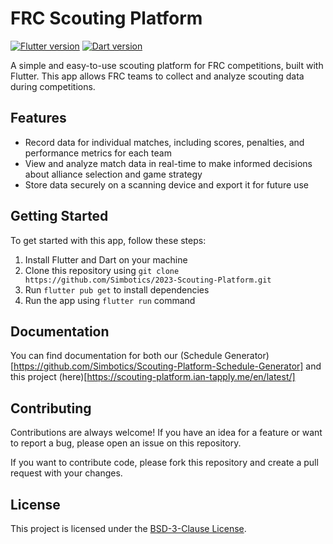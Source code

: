 # FRC Scouting Platform

[![Flutter version](https://img.shields.io/badge/Flutter-v3.3.8-blue)](https://flutter.dev/docs/development/tools/sdk/releases)
[![Dart version](https://img.shields.io/badge/Dart-v2.18.4-blue)](https://dart.dev/)

A simple and easy-to-use scouting platform for FRC competitions, built with Flutter. This app allows FRC teams to collect and analyze scouting data during competitions.

## Features

- Record data for individual matches, including scores, penalties, and performance metrics for each team
- View and analyze match data in real-time to make informed decisions about alliance selection and game strategy
- Store data securely on a scanning device and export it for future use

## Getting Started

To get started with this app, follow these steps:

1. Install Flutter and Dart on your machine
2. Clone this repository using `git clone https://github.com/Simbotics/2023-Scouting-Platform.git`
3. Run `flutter pub get` to install dependencies
4. Run the app using `flutter run` command

## Documentation

You can find documentation for both our (Schedule Generator)[https://github.com/Simbotics/Scouting-Platform-Schedule-Generator] and this project (here)[https://scouting-platform.ian-tapply.me/en/latest/]

## Contributing

Contributions are always welcome! If you have an idea for a feature or want to report a bug, please open an issue on this repository.

If you want to contribute code, please fork this repository and create a pull request with your changes.

## License

This project is licensed under the [BSD-3-Clause License](https://github.com/Simbotics/2023-Scouting-Platform/blob/master/LICENSE).

